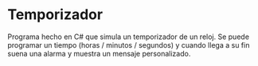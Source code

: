# Temporizador

Programa hecho en C# que simula un temporizador de un reloj. Se puede programar un tiempo (horas / minutos / segundos) y cuando llega a su fin suena una alarma y muestra un mensaje personalizado.
